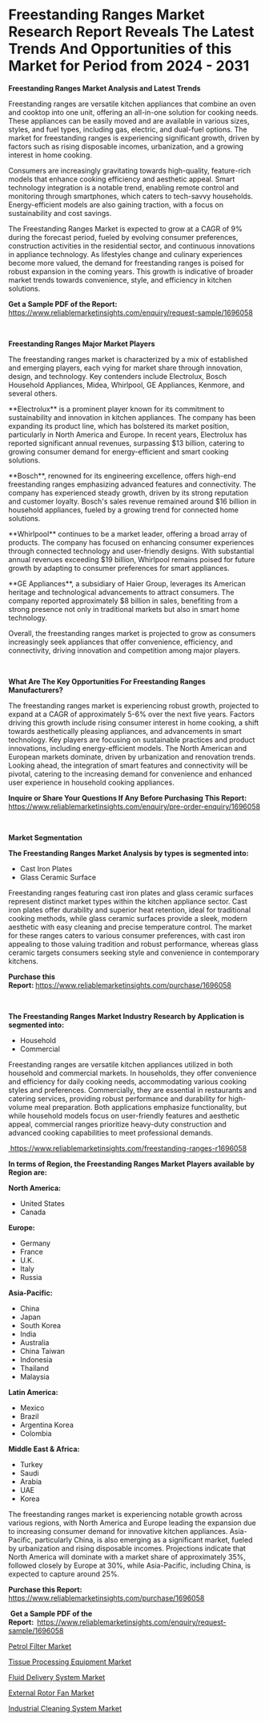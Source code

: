 <p><h1>Freestanding Ranges Market Research Report Reveals The Latest Trends And Opportunities of this Market for Period from 2024 - 2031</h1></p><p><strong>Freestanding Ranges Market Analysis and Latest Trends</strong></p>
<p><p>Freestanding ranges are versatile kitchen appliances that combine an oven and cooktop into one unit, offering an all-in-one solution for cooking needs. These appliances can be easily moved and are available in various sizes, styles, and fuel types, including gas, electric, and dual-fuel options. The market for freestanding ranges is experiencing significant growth, driven by factors such as rising disposable incomes, urbanization, and a growing interest in home cooking.</p><p>Consumers are increasingly gravitating towards high-quality, feature-rich models that enhance cooking efficiency and aesthetic appeal. Smart technology integration is a notable trend, enabling remote control and monitoring through smartphones, which caters to tech-savvy households. Energy-efficient models are also gaining traction, with a focus on sustainability and cost savings.</p><p>The Freestanding Ranges Market is expected to grow at a CAGR of 9% during the forecast period, fueled by evolving consumer preferences, construction activities in the residential sector, and continuous innovations in appliance technology. As lifestyles change and culinary experiences become more valued, the demand for freestanding ranges is poised for robust expansion in the coming years. This growth is indicative of broader market trends towards convenience, style, and efficiency in kitchen solutions.</p></p>
<p><strong>Get a Sample PDF of the Report:&nbsp;</strong> <a href="https://www.reliablemarketinsights.com/enquiry/request-sample/1696058?utm_campaign=1331&utm_medium=2&utm_source=Github&utm_content=ia&utm_term=19102024&utm_id=freestanding-ranges">https://www.reliablemarketinsights.com/enquiry/request-sample/1696058</a></p>
<p>&nbsp;</p>
<p><strong>Freestanding Ranges Major Market Players</strong></p>
<p><p>The freestanding ranges market is characterized by a mix of established and emerging players, each vying for market share through innovation, design, and technology. Key contenders include Electrolux, Bosch Household Appliances, Midea, Whirlpool, GE Appliances, Kenmore, and several others.</p><p>**Electrolux** is a prominent player known for its commitment to sustainability and innovation in kitchen appliances. The company has been expanding its product line, which has bolstered its market position, particularly in North America and Europe. In recent years, Electrolux has reported significant annual revenues, surpassing $13 billion, catering to growing consumer demand for energy-efficient and smart cooking solutions.</p><p>**Bosch**, renowned for its engineering excellence, offers high-end freestanding ranges emphasizing advanced features and connectivity. The company has experienced steady growth, driven by its strong reputation and customer loyalty. Bosch's sales revenue remained around $16 billion in household appliances, fueled by a growing trend for connected home solutions.</p><p>**Whirlpool** continues to be a market leader, offering a broad array of products. The company has focused on enhancing consumer experiences through connected technology and user-friendly designs. With substantial annual revenues exceeding $19 billion, Whirlpool remains poised for future growth by adapting to consumer preferences for smart appliances.</p><p>**GE Appliances**, a subsidiary of Haier Group, leverages its American heritage and technological advancements to attract consumers. The company reported approximately $8 billion in sales, benefiting from a strong presence not only in traditional markets but also in smart home technology.</p><p>Overall, the freestanding ranges market is projected to grow as consumers increasingly seek appliances that offer convenience, efficiency, and connectivity, driving innovation and competition among major players.</p></p>
<p>&nbsp;</p>
<p><strong>What Are The Key Opportunities For Freestanding Ranges Manufacturers?</strong></p>
<p><p>The freestanding ranges market is experiencing robust growth, projected to expand at a CAGR of approximately 5-6% over the next five years. Factors driving this growth include rising consumer interest in home cooking, a shift towards aesthetically pleasing appliances, and advancements in smart technology. Key players are focusing on sustainable practices and product innovations, including energy-efficient models. The North American and European markets dominate, driven by urbanization and renovation trends. Looking ahead, the integration of smart features and connectivity will be pivotal, catering to the increasing demand for convenience and enhanced user experience in household cooking appliances.</p></p>
<p><strong>Inquire or Share Your Questions If Any Before Purchasing This Report:</strong> <a href="https://www.reliablemarketinsights.com/enquiry/pre-order-enquiry/1696058?utm_campaign=1331&utm_medium=2&utm_source=Github&utm_content=ia&utm_term=19102024&utm_id=freestanding-ranges">https://www.reliablemarketinsights.com/enquiry/pre-order-enquiry/1696058</a></p>
<p>&nbsp;</p>
<p><strong>Market Segmentation</strong></p>
<p><strong>The Freestanding Ranges Market Analysis by types is segmented into:</strong></p>
<p><ul><li>Cast Iron Plates</li><li>Glass Ceramic Surface</li></ul></p>
<p><p>Freestanding ranges featuring cast iron plates and glass ceramic surfaces represent distinct market types within the kitchen appliance sector. Cast iron plates offer durability and superior heat retention, ideal for traditional cooking methods, while glass ceramic surfaces provide a sleek, modern aesthetic with easy cleaning and precise temperature control. The market for these ranges caters to various consumer preferences, with cast iron appealing to those valuing tradition and robust performance, whereas glass ceramic targets consumers seeking style and convenience in contemporary kitchens.</p></p>
<p><strong>Purchase this Report:&nbsp;</strong><a href="https://www.reliablemarketinsights.com/purchase/1696058?utm_campaign=1331&utm_medium=2&utm_source=Github&utm_content=ia&utm_term=19102024&utm_id=freestanding-ranges">https://www.reliablemarketinsights.com/purchase/1696058</a></p>
<p>&nbsp;</p>
<p><strong>The Freestanding Ranges Market Industry Research by Application is segmented into:</strong></p>
<p><ul><li>Household</li><li>Commercial</li></ul></p>
<p><p>Freestanding ranges are versatile kitchen appliances utilized in both household and commercial markets. In households, they offer convenience and efficiency for daily cooking needs, accommodating various cooking styles and preferences. Commercially, they are essential in restaurants and catering services, providing robust performance and durability for high-volume meal preparation. Both applications emphasize functionality, but while household models focus on user-friendly features and aesthetic appeal, commercial ranges prioritize heavy-duty construction and advanced cooking capabilities to meet professional demands.</p></p>
<p><a href="https://www.reliablemarketinsights.com/freestanding-ranges-r1696058?utm_campaign=1331&utm_medium=2&utm_source=Github&utm_content=ia&utm_term=19102024&utm_id=freestanding-ranges">&nbsp;https://www.reliablemarketinsights.com/freestanding-ranges-r1696058</a></p>
<p><strong>In terms of Region, the Freestanding Ranges Market Players available by Region are:</strong></p>
<p>
    <p> <strong> North America: </strong>
        <ul>
            <li>United States</li>
            <li>Canada</li>
        </ul>
        </p> 
    <p> <strong> Europe: </strong>
        <ul>
            <li>Germany</li>
            <li>France</li>
            <li>U.K.</li>
            <li>Italy</li>
            <li>Russia</li>
        </ul>
        </p> 
    <p> <strong> Asia-Pacific: </strong>
        <ul>
            <li>China</li>
            <li>Japan</li>
            <li>South Korea</li>
            <li>India</li>
            <li>Australia</li>
            <li>China Taiwan</li>
            <li>Indonesia</li>
            <li>Thailand</li>
            <li>Malaysia</li>
        </ul>
        </p> 
    <p> <strong> Latin America: </strong>
        <ul>
            <li>Mexico</li>
            <li>Brazil</li>
            <li>Argentina Korea</li>
            <li>Colombia</li>
        </ul>
        </p> 
    <p> <strong> Middle East & Africa: </strong>
        <ul>
            <li>Turkey</li>
            <li>Saudi</li>
            <li>Arabia</li>
            <li>UAE</li>
            <li>Korea</li>
        </ul>
    </p>
    </p>
<p><p>The freestanding ranges market is experiencing notable growth across various regions, with North America and Europe leading the expansion due to increasing consumer demand for innovative kitchen appliances. Asia-Pacific, particularly China, is also emerging as a significant market, fueled by urbanization and rising disposable incomes. Projections indicate that North America will dominate with a market share of approximately 35%, followed closely by Europe at 30%, while Asia-Pacific, including China, is expected to capture around 25%.</p></p>
<p><strong>Purchase this Report: </strong><a href="https://www.reliablemarketinsights.com/purchase/1696058?utm_campaign=1331&utm_medium=2&utm_source=Github&utm_content=ia&utm_term=19102024&utm_id=freestanding-ranges">https://www.reliablemarketinsights.com/purchase/1696058</a></p>
<p>&nbsp;<strong>Get a Sample PDF of the Report:&nbsp;&nbsp;</strong><a href="https://www.reliablemarketinsights.com/enquiry/request-sample/1696058?utm_campaign=1331&utm_medium=2&utm_source=Github&utm_content=ia&utm_term=19102024&utm_id=freestanding-ranges">https://www.reliablemarketinsights.com/enquiry/request-sample/1696058</a></p>
<p><strong></strong></p>
<p><p><a href="https://www.linkedin.com/pulse/navigating-global-petrol-filter-market-from-trends-strategy-zv6lc?utm_campaign=1331&utm_medium=2&utm_source=Github&utm_content=ia&utm_term=19102024&utm_id=freestanding-ranges">Petrol Filter Market</a></p><p><a href="https://www.linkedin.com/pulse/tissue-processing-equipment-market-penetration-strategies-untapped-wv2sc?utm_campaign=1331&utm_medium=2&utm_source=Github&utm_content=ia&utm_term=19102024&utm_id=freestanding-ranges">Tissue Processing Equipment Market</a></p><p><a href="https://www.linkedin.com/pulse/fluid-delivery-system-market-research-report-exploring-size-revenue-yzgpc?utm_campaign=1331&utm_medium=2&utm_source=Github&utm_content=ia&utm_term=19102024&utm_id=freestanding-ranges">Fluid Delivery System Market</a></p><p><a href="https://www.linkedin.com/pulse/external-rotor-fan-market-trends-growth-outlook-2024-2031-1sxrc?utm_campaign=1331&utm_medium=2&utm_source=Github&utm_content=ia&utm_term=19102024&utm_id=freestanding-ranges">External Rotor Fan Market</a></p><p><a href="https://www.linkedin.com/pulse/mapping-industrial-cleaning-system-market-trends-challenges-breakthroughs-qstvc?utm_campaign=1331&utm_medium=2&utm_source=Github&utm_content=ia&utm_term=19102024&utm_id=freestanding-ranges">Industrial Cleaning System Market</a></p></p>